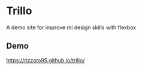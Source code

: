 # Trillo
A demo site for improve mi design skills with flexbox

## Demo
https://rizzato95.github.io/trillo/
